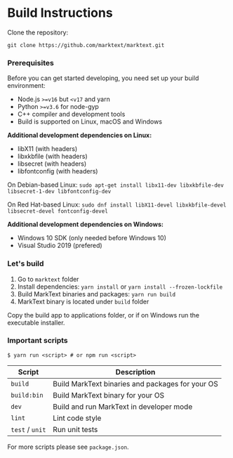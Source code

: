# Build Instructions

Clone the repository:

```
git clone https://github.com/marktext/marktext.git
```

### Prerequisites

Before you can get started developing, you need set up your build environment:

- Node.js `>=v16` but `<v17` and yarn
- Python `>=v3.6` for node-gyp
- C++ compiler and development tools
- Build is supported on Linux, macOS and Windows

**Additional development dependencies on Linux:**

- libX11 (with headers)
- libxkbfile (with headers)
- libsecret (with headers)
- libfontconfig (with headers)

On Debian-based Linux: `sudo apt-get install libx11-dev libxkbfile-dev libsecret-1-dev libfontconfig-dev`

On Red Hat-based Linux: `sudo dnf install libX11-devel libxkbfile-devel libsecret-devel fontconfig-devel`

**Additional development dependencies on Windows:**

- Windows 10 SDK (only needed before Windows 10)
- Visual Studio 2019 (prefered)

### Let's build

1. Go to `marktext` folder
2. Install dependencies: `yarn install` or `yarn install --frozen-lockfile`
3. Build MarkText binaries and packages: `yarn run build`
4. MarkText binary is located under `build` folder

Copy the build app to applications folder, or if on Windows run the executable installer.

### Important scripts

```
$ yarn run <script> # or npm run <script>
```

| Script          | Description                                      |
| --------------- | ------------------------------------------------ |
| `build`         | Build MarkText binaries and packages for your OS |
| `build:bin`     | Build MarkText binary for your OS                |
| `dev`           | Build and run MarkText in developer mode         |
| `lint`          | Lint code style                                  |
| `test` / `unit` | Run unit tests                                   |

For more scripts please see `package.json`.
